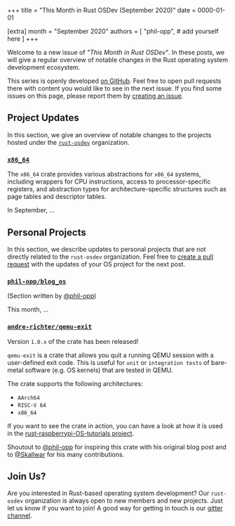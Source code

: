 +++
title = "This Month in Rust OSDev (September 2020)"
date = 0000-01-01

[extra]
month = "September 2020"
authors = [
    "phil-opp",
    # add yourself here
]
+++

Welcome to a new issue of _"This Month in Rust OSDev"_. In these posts, we will give a regular overview of notable changes in the Rust operating system development ecosystem.

<!-- more -->

This series is openly developed [on GitHub](https://github.com/rust-osdev/homepage/). Feel free to open pull requests there with content you would like to see in the next issue. If you find some issues on this page, please report them by [creating an issue](https://github.com/rust-osdev/homepage/issues/new).

<!--
    This is a draft for the upcoming "This Month in Rust OSDev (September 2020)" post.
    Feel free to create pull requests against the `next` branch to add your
    content here.
    Please take a look at the past posts on https://rust-osdev.com/ to see the
    general structure of these posts.
-->

## Project Updates

In this section, we give an overview of notable changes to the projects hosted under the [`rust-osdev`] organization.

[`rust-osdev`]: https://github.com/rust-osdev/about

### [`x86_64`](https://github.com/rust-osdev/x86_64)

The `x86_64` crate provides various abstractions for `x86_64` systems, including wrappers for CPU instructions, access to processor-specific registers, and abstraction types for architecture-specific structures such as page tables and descriptor tables.

In September, …

## Personal Projects

In this section, we describe updates to personal projects that are not directly related to the `rust-osdev` organization. Feel free to [create a pull request](https://github.com/rust-osdev/homepage/pulls) with the updates of your OS project for the next post.

### [`phil-opp/blog_os`](https://github.com/phil-opp/blog_os)

<span class="gray">(Section written by [@phil-opp](https://github.com/phil-opp))</span>

This month, ...

### [`andre-richter/qemu-exit`](https://github.com/andre-richter/qemu-exit)

Version `1.0.x` of the crate has been released! 

`qemu-exit` is a crate that allows you quit a running QEMU session with a user-defined exit code. This is useful for `unit` or `integration tests` of bare-metal software (e.g. OS kernels) that are tested in QEMU.

The crate supports the following architectures:
- `AArch64`
- `RISC-V 64`
- `x86_64`

If you want to see the crate in action, you can have a look at how it is used in the [rust-raspberrypi-OS-tutorials project](https://github.com/rust-embedded/rust-raspberrypi-OS-tutorials/tree/master/13_integrated_testing#quitting-qemu-with-user-defined-exit-codes).

Shoutout to [@phil-opp](https://github.com/phil-opp) for inspiring this crate with his original blog post and to [@Skallwar](https://github.com/Skallwar) for his many contributions.

## Join Us?

Are you interested in Rust-based operating system development? Our `rust-osdev` organization is always open to new members and new projects. Just let us know if you want to join! A good way for getting in touch is our [gitter channel](https://gitter.im/rust-osdev/Lobby).


<!--
TODO: Update publication date
-->
